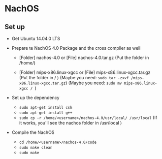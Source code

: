 # NachOS

## Set up

- Get Ubuntu 14.04.0 LTS
- Prepare te NachOS 4.0 Package and the cross compiler as well
  - [Folder] nachos-4.0 or [File] nachos-4.0.tar.gz 
    (Put the folder in /home/<username>)
 
  - [Folder] mips-x86.linux-xgcc or [File] mips-x86.linux-xgcc.tar.gz
    (Put the folder in / )
    (Maybe you need: ```sudo tar -zxvf /mips-x86.linux-xgcc.tar.gz```)
    (Maybe you need: ```sudo mv mips-x86.linux-xgcc / ```)
  
- Set up the dependency
  - ```sudo apt-get install csh```
  - ```sudo apt-get install g++```
  - ```sudo cp -r /home/<username>/nachos-4.0/usr/local/ /usr/local```
  (If it works, you'll see the nachos folder in /usr/local )
  
- Compile the NachOS
  - ```cd /home/<username>/nachos-4.0/code```
  - ```sudo make clean```
  - ```sudo make ```
